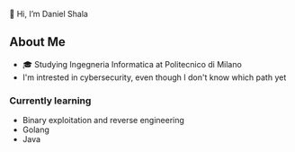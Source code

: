 👋 Hi, I’m Daniel Shala

## About Me
- 🎓 Studying Ingegneria Informatica at Politecnico di Milano
- I'm intrested in cybersecurity, even though I don't know which path yet
### Currently learning
- Binary exploitation and reverse engineering
- Golang
- Java

<!---
Shalito01/Shalito01 is a ✨ special ✨ repository because its `README.md` (this file) appears on your GitHub profile.
You can click the Preview link to take a look at your changes.
--->
